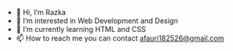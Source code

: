 - 👋 Hi, I’m Razka
- 👀 I’m interested in Web Development and Design
- 🌱 I’m currently learning HTML and CSS
- 📫 How to reach me you can contact afauri182526@gmail.com

<!---
razkaraa/razkaraa is a ✨ special ✨ repository because its `README.md` (this file) appears on your GitHub profile.
You can click the Preview link to take a look at your changes.
--->
